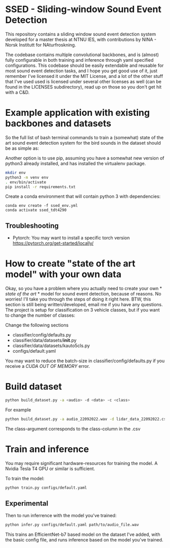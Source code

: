 # SSED - Sliding-window Sound Event Detection

This repository contains a sliding window sound event detection system developed for a master thesis at NTNU IES, with contributions by NINA - Norsk Institutt for NAturfroskning.

The codebase contains multiple convolutional backbones, and is (almost) fully configurable in both training and inference through yaml specified configurations.
This codebase should be easily extendable and reusable for most sound event detection tasks, and I hope you get good use of it, just remember I've licensed it under the MIT License, and a lot of the other stuff that I've used used is licensed under several other licenses as well (can be found in the LICENSES subdirectory), read up on those so you don't get hit with a C&D.


# Example application with existing backbones and datasets

So the full list of bash terminal commands to train a (somewhat) state of the art sound event detection system for the bird sounds in the dataset should be as simple as:

Another option is to use pip, assuming you have a somewhat new version of python3 already installed, and has installed the virtualenv package.

```bash
mkdir env
python3 -m venv env
. env/bin/activate
pip install -r requirements.txt
```


Create a conda environment that will contain python 3 with dependencies:
```
conda env create -f ssed_env.yml
conda activate ssed_tdt4290
```




## Troubleshooting
- Pytorch: You may want to install a specific torch version https://pytorch.org/get-started/locally/

# How to create "state of the art model" with your own data
Okay, so you have a problem where you actually need to create your own * *state of the art* * model for sound event detection, because of reasons. No worries! I'll take you through the steps of doing it right here. BTW, this section is still being written/developed, email me if you have any questions. The project is setup for classification on 3 vehicle classes, but if you want to change the number of classes:

Change the following sections

- classifier/config/defaults.py
- classifier/data/datasets/__init__.py
- classifier/data/datasets/kauto5cls.py
- configs/default.yaml

You may want to reduce the batch-size in classifier/config/defaults.py if you receive a *CUDA OUT OF MEMORY* error. 
# Build dataset

```bash
python build_dataset.py -a <audio> -d <data> -c <class> 
```

For example
```bash
python build_dataset.py -a audio_22092022.wav -d lidar_data_22092022.csv -c class_1 
```
The class-argument corresponds to the class-column in the .csv

# Train and inference
You may require significant hardware-resources for training the model. A Nvidia Tesla T4 GPU or similar is sufficient.

To train the model:
```bash
python train.py configs/default.yaml
```

## Experimental
Then to run inferrence with the model you've trained:

```bash
python infer.py configs/default.yaml path/to/audio_file.wav
```

This trains an EfficientNet-b7 based model on the dataset I've added, with the basic config file, and runs inference based on the model you've trained.



